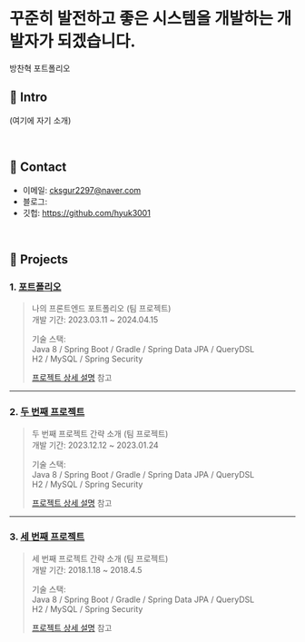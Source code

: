 <h1>꾸준히 발전하고 좋은 시스템을 개발하는 개발자가 되겠습니다.</h1>
방찬혁 포트폴리오
</br>

## :pushpin: Intro
(여기에 자기 소개)

</br>

## :pushpin: Contact
- 이메일: cksgur2297@naver.com
- 블로그: 
- 깃헙: https://github.com/hyuk3001
</br>

## :pushpin: Projects
### 1. [포트폴리오](https://github.com/2023-SMHRD-IS-AI1/RepoUp)
>나의 프론트엔드 포트폴리오 (팀 프로젝트)  
>개발 기간: 2023.03.11 ~ 2024.04.15  
>  
>기술 스택:  
>Java 8 / Spring Boot / Gradle / Spring Data JPA / QueryDSL  
>H2 / MySQL / Spring Security
>  
>[프로젝트 상세 설명](https://github.com/Project-TokTalk) 참고

---

### 2. [두 번째 프로젝트](https://github.com/JungHyung2/gitio.io)
>두 번째 프로젝트 간략 소개  (팀 프로젝트)  
>개발 기간: 2023.12.12 ~ 2023.01.24  
>  
>기술 스택:  
>Java 8 / Spring Boot / Gradle / Spring Data JPA / QueryDSL  
>H2 / MySQL / Spring Security
>  
>[프로젝트 상세 설명](https://github.com/2023-SMHRD-IS-AI1/RepoUp) 참고

---

### 3. [세 번째 프로젝트](https://github.com/JungHyung2/gitio.io)
>세 번째 프로젝트 간략 소개  (팀 프로젝트)  
>개발 기간: 2018.1.18 ~ 2018.4.5  
>  
>기술 스택:  
>Java 8 / Spring Boot / Gradle / Spring Data JPA / QueryDSL  
>H2 / MySQL / Spring Security 
>  
>[프로젝트 상세 설명](https://github.com/JungHyung2/gitio.io) 참고
